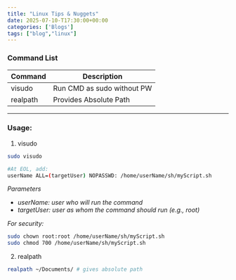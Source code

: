 ```yaml
---
title: "Linux Tips & Nuggets"
date: 2025-07-10-T17:30:00+00:00
categories: ['Blogs']
tags: ["blog","linux"] 
---
```


### Command List

| Command | Description |
| - | - |
| visudo | Run CMD as sudo without PW |
| realpath | Provides Absolute Path|

--- 
### Usage:

1. visudo
```sh
sudo visudo

#At EOL, add:
userName ALL=(targetUser) NOPASSWD: /home/userName/sh/myScript.sh
```
_Parameters_
- _userName: user who will run the command_
- _targetUser: user as whom the command should run (e.g., root)_

_For security:_
```sh
sudo chown root:root /home/userName/sh/myScript.sh
sudo chmod 700 /home/userName/sh/myScript.sh
```

2. realpath
```sh
realpath ~/Documents/ # gives absolute path
```